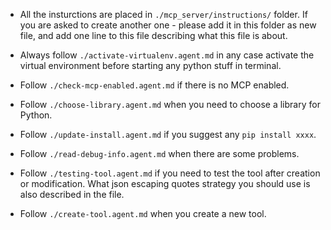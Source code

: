 - All the insturctions are placed in `./mcp_server/instructions/` folder. If you are asked to create another one - please add it in this folder as new file, and add one line to this file describing what this file is about.
- Always follow `./activate-virtualenv.agent.md` in any case activate the virtual environment before starting any python stuff in terminal.
- Follow `./check-mcp-enabled.agent.md` if there is no MCP enabled.
- Follow `./choose-library.agent.md` when you need to choose a library for Python.
- Follow `./update-install.agent.md` if you suggest any `pip install xxxx`.
- Follow `./read-debug-info.agent.md` when there are some problems.
- Follow `./testing-tool.agent.md` if you need to test the tool after creation or modification. What json escaping quotes strategy you should use is also described in the file.

- Follow `./create-tool.agent.md` when you create a new tool.
